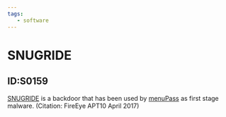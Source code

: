 ```yaml
---
tags:
   - software
---
```

# SNUGRIDE
## ID:S0159
[SNUGRIDE](/mitre/software/S0159) is a backdoor that has been used by [menuPass](/mitre/groups/G0045) as first stage malware. (Citation: FireEye APT10 April 2017)
